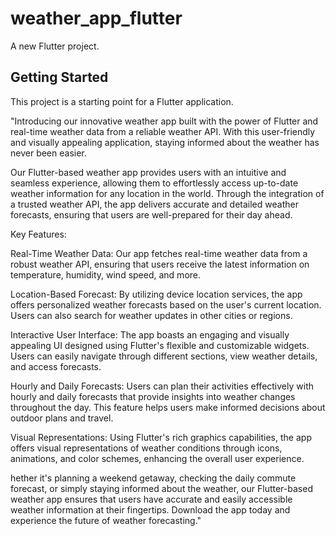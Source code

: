 # weather_app_flutter

A new Flutter project.

## Getting Started

This project is a starting point for a Flutter application.

"Introducing our innovative weather app built with the power of Flutter and real-time weather data from a reliable weather API. With this user-friendly and visually appealing application, staying informed about the weather has never been easier.

Our Flutter-based weather app provides users with an intuitive and seamless experience, allowing them to effortlessly access up-to-date weather information for any location in the world. Through the integration of a trusted weather API, the app delivers accurate and detailed weather forecasts, ensuring that users are well-prepared for their day ahead.

Key Features:

Real-Time Weather Data: Our app fetches real-time weather data from a robust weather API, ensuring that users receive the latest information on temperature, humidity, wind speed, and more.

Location-Based Forecast: By utilizing device location services, the app offers personalized weather forecasts based on the user's current location. Users can also search for weather updates in other cities or regions.

Interactive User Interface: The app boasts an engaging and visually appealing UI designed using Flutter's flexible and customizable widgets. Users can easily navigate through different sections, view weather details, and access forecasts.

Hourly and Daily Forecasts: Users can plan their activities effectively with hourly and daily forecasts that provide insights into weather changes throughout the day. This feature helps users make informed decisions about outdoor plans and travel.

Visual Representations: Using Flutter's rich graphics capabilities, the app offers visual representations of weather conditions through icons, animations, and color schemes, enhancing the overall user experience.

hether it's planning a weekend getaway, checking the daily commute forecast, or simply staying informed about the weather, our Flutter-based weather app ensures that users have accurate and easily accessible weather information at their fingertips. Download the app today and experience the future of weather forecasting."
